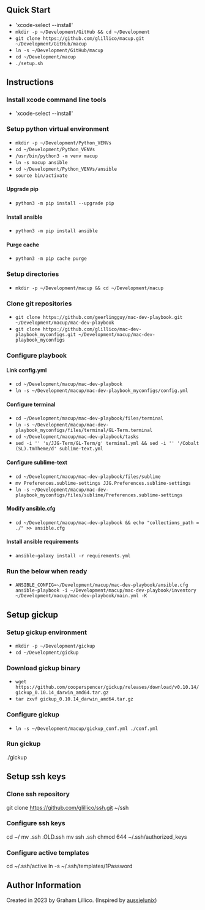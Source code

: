 ## Quick Start
* 'xcode-select --install'
* `mkdir -p ~/Development/GitHub && cd ~/Development`
* `git clone https://github.com/glillico/macup.git ~/Development/GitHub/macup`
* `ln -s ~/Development/GitHub/macup`
* `cd ~/Development/macup`
* `./setup.sh`

## Instructions
### Install xcode command line tools
* 'xcode-select --install'

### Setup python virtual environment
* `mkdir -p ~/Development/Python_VENVs`
* `cd ~/Development/Python_VENVs`
* `/usr/bin/python3 -m venv macup`
* `ln -s macup ansible`
* `cd ~/Development/Python_VENVs/ansible`
* `source bin/activate`

#### Upgrade pip
* `python3 -m pip install --upgrade pip`

#### Install ansible
* `python3 -m pip install ansible`

#### Purge cache
* `python3 -m pip cache purge`

### Setup directories
* `mkdir -p ~/Development/macup && cd ~/Development/macup`

### Clone git repositories
* `git clone https://github.com/geerlingguy/mac-dev-playbook.git ~/Development/macup/mac-dev-playbook`
* `git clone https://github.com/glillico/mac-dev-playbook_myconfigs.git ~/Development/macup/mac-dev-playbook_myconfigs`

### Configure playbook
#### Link config.yml
* `cd ~/Development/macup/mac-dev-playbook`
* `ln -s ~/Development/macup/mac-dev-playbook_myconfigs/config.yml`

#### Configure terminal
* `cd ~/Development/macup/mac-dev-playbook/files/terminal`
* `ln -s ~/Development/macup/mac-dev-playbook_myconfigs/files/terminal/GL-Term.terminal`
* `cd ~/Development/macup/mac-dev-playbook/tasks`
* `sed -i '' 's/JJG-Term/GL-Term/g' terminal.yml && sed -i '' '/Cobalt (SL).tmTheme/d' sublime-text.yml`

#### Configure sublime-text
* `cd ~/Development/macup/mac-dev-playbook/files/sublime`
* `mv Preferences.sublime-settings JJG.Preferences.sublime-settings`
* `ln -s ~/Development/macup/mac-dev-playbook_myconfigs/files/sublime/Preferences.sublime-settings`

#### Modify ansible.cfg
* `cd ~/Development/macup/mac-dev-playbook && echo "collections_path = ./" >> ansible.cfg`

#### Install ansible requirements
* `ansible-galaxy install -r requirements.yml`

### Run the below when ready
* `ANSIBLE_CONFIG=~/Development/macup/mac-dev-playbook/ansible.cfg ansible-playbook -i ~/Development/macup/mac-dev-playbook/inventory ~/Development/macup/mac-dev-playbook/main.yml -K`

## Setup gickup
### Setup gickup environment

* `mkdir -p ~/Development/gickup`
* `cd ~/Development/gickup`

### Download gickup binary
* `wget https://github.com/cooperspencer/gickup/releases/download/v0.10.14/gickup_0.10.14_darwin_amd64.tar.gz`
* `tar zxvf gickup_0.10.14_darwin_amd64.tar.gz`

### Configure gickup
* `ln -s ~/Development/macup/gickup_conf.yml ./conf.yml`

### Run gickup
./gickup

## Setup ssh keys
### Clone ssh repository
git clone https://github.com/glillico/ssh.git ~/ssh

### Configure ssh keys
cd ~/
mv .ssh .OLD.ssh
mv ssh .ssh
chmod 644 ~/.ssh/authorized_keys

### Configure active templates
cd ~/.ssh/active
ln -s ~/.ssh/templates/1Password

## Author Information

Created in 2023 by Graham Lillico. (Inspired by [aussielunix](https://gist.github.com/aussielunix/fb1ef2d906183604e3268aa86353bcb3))